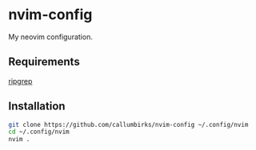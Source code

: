 # nvim-config
My neovim configuration.

Requirements
-
[ripgrep](https://github.com/BurntSushi/ripgrep)

Installation
-
```sh
git clone https://github.com/callumbirks/nvim-config ~/.config/nvim
cd ~/.config/nvim
nvim .
```
